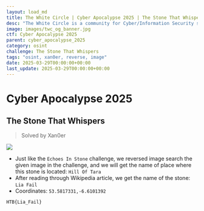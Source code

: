 ```yaml
---
layout: load_md
title: The White Circle | Cyber Apocalypse 2025 | The Stone That Whispers Writeup
desc: "The White Circle is a community for Cyber/Information Security students, enthusiasts and professionals. You can discuss anything related to Security, share your knowledge with others, get help when you need it and proceed further in your journey with amazing people from all over the world."
image: images/twc_og_banner.jpg
ctf: Cyber Apocalypse 2025
parent: cyber_apocalypse_2025
category: osint
challenge: The Stone That Whispers
tags: "osint, xan0er, reverse, image"
date: 2025-03-29T00:00:00+00:00
last_update: 2025-03-29T00:00:00+00:00
---
```


<h1 class="heading card-title white-text">Cyber Apocalypse 2025</h1>


## The Stone That Whispers
> Solved by Xan0er


![](https://i.imgur.com/E94HxWD.png)

- Just like the `Echoes In Stone` challenge, we reversed image search the given image in the challenge, and we will get the name of place where this stone is located: `Hill Of Tara`
- After reading through Wikipedia article, we get the name of the stone: `Lia Fail`
- Coordinates: `53.5817331,-6.6101392`

```
HTB{Lia_Fail}
```


